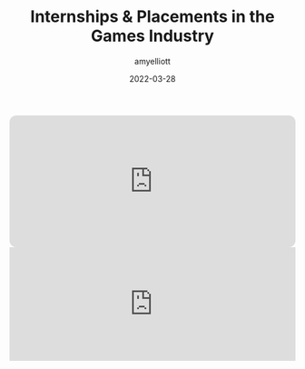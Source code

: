 ﻿---
layout: post
title:  "Internships & Placements in the Games Industry"
type: "Podcast"
color: "background-color: #87205d"
summary: "Amy talks with Tiril (T) Schjerven (Concept Art Intern - Jagex) and Tom (Content Producer Intern - Into Games) about their journeys into the games industry and how their internships went!"
author: amyelliott
date: '2022-03-28'
category: ['game-dev-london']
thumbnail: /assets/img/posts/GDL/InternshipsIndustry/cover.png
keywords: gamedevlondon, podcast
permalink: /blog/GDL/internships-placements-in-the-games-industry
usemathjax: true
---
<iframe style="border-radius:12px" src="https://open.spotify.com/embed/episode/1cDZYildC8tsyeT0XilsM5?utm_source=generator" width="100%" height="232" frameBorder="0" allowfullscreen="" allow="autoplay; clipboard-write; encrypted-media; fullscreen; picture-in-picture"></iframe>
<iframe src="https://anchor.fm/game-dev-london/embed/episodes/InternshipsPlacements-In-The-Games-Industry---Part-1---101---Game-Dev-London-Podcast-e1gb5kb/a-a7ld0pc" height="200px" width="100%" frameborder="0" scrolling="no"></iframe>